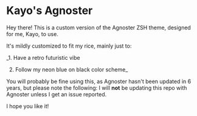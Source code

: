 # Kayo's Agnoster


Hey there! This is a custom version of the Agnoster ZSH theme, designed for me, Kayo, to use.


It's mildly customized to fit my rice, mainly just to:

_1. Have a retro futuristic vibe

2. Follow my neon blue on black color scheme_


You will probably be fine using this, as Agnoster hasn't been updated in 6 years, but please note the following:
I will **not** be updating this repo with Agnoster unless I get an issue reported.


I hope you like it!
